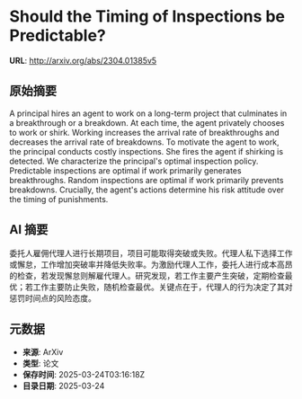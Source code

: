 # Should the Timing of Inspections be Predictable?

**URL**: http://arxiv.org/abs/2304.01385v5

## 原始摘要

A principal hires an agent to work on a long-term project that culminates in
a breakthrough or a breakdown. At each time, the agent privately chooses to
work or shirk. Working increases the arrival rate of breakthroughs and
decreases the arrival rate of breakdowns. To motivate the agent to work, the
principal conducts costly inspections. She fires the agent if shirking is
detected. We characterize the principal's optimal inspection policy.
Predictable inspections are optimal if work primarily generates breakthroughs.
Random inspections are optimal if work primarily prevents breakdowns.
Crucially, the agent's actions determine his risk attitude over the timing of
punishments.


## AI 摘要

委托人雇佣代理人进行长期项目，项目可能取得突破或失败。代理人私下选择工作或懈怠，工作增加突破率并降低失败率。为激励代理人工作，委托人进行成本高昂的检查，若发现懈怠则解雇代理人。研究发现，若工作主要产生突破，定期检查最优；若工作主要防止失败，随机检查最优。关键点在于，代理人的行为决定了其对惩罚时间点的风险态度。

## 元数据

- **来源**: ArXiv
- **类型**: 论文
- **保存时间**: 2025-03-24T03:16:18Z
- **目录日期**: 2025-03-24
